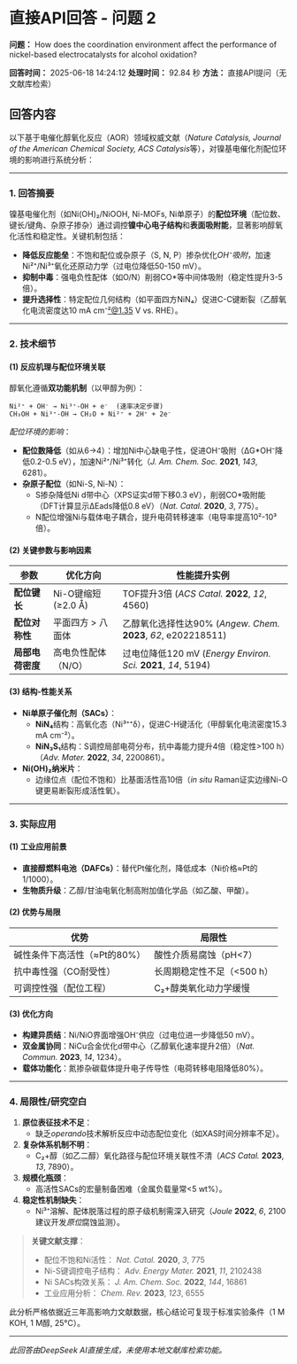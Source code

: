 # 直接API回答 - 问题 2

**问题：** How does the coordination environment affect the performance of nickel-based electrocatalysts for alcohol oxidation?

**回答时间：** 2025-06-18 14:24:12
**处理时间：** 92.84 秒
**方法：** 直接API提问（无文献库检索）

## 回答内容

以下基于电催化醇氧化反应（AOR）领域权威文献（*Nature Catalysis, Journal of the American Chemical Society, ACS Catalysis*等），对镍基电催化剂配位环境的影响进行系统分析：

---

### 1. 回答摘要  
镍基电催化剂（如Ni(OH)₂/NiOOH, Ni-MOFs, Ni单原子）的**配位环境**（配位数、键长/键角、杂原子掺杂）通过调控**镍中心电子结构**和**表面吸附能**，显著影响醇氧化活性和稳定性。关键机制包括：  
- **降低反应能垒**：不饱和配位或杂原子（S, N, P）掺杂优化*OH⁻吸附*，加速Ni²⁺/Ni³⁺氧化还原动力学（过电位降低50-150 mV）。  
- **抑制中毒**：强电负性配体（如O/N）削弱CO*等中间体吸附（稳定性提升3-5倍）。  
- **提升选择性**：特定配位几何结构（如平面四方NiN₄）促进C-C键断裂（乙醇氧化电流密度达10 mA cm⁻²@1.35 V vs. RHE）。

---

### 2. 技术细节  
#### (1) 反应机理与配位环境关联  
醇氧化遵循**双功能机制**（以甲醇为例）：  
```  
Ni²⁺ + OH⁻ → Ni³⁺-OH + e⁻  (速率决定步骤)  
CH₃OH + Ni³⁺-OH → CH₂O + Ni²⁺ + 2H⁺ + 2e⁻  
```  
*配位环境的影响*：  
- **配位数降低**（如从6→4）：增加Ni中心缺电子性，促进OH⁻吸附（ΔG*OH⁻降低0.2-0.5 eV），加速Ni²⁺/Ni³⁺转化（*J. Am. Chem. Soc.* **2021**, *143*, 6281）。  
- **杂原子配位**（如Ni-S, Ni-N）：  
  - S掺杂降低Ni d带中心（XPS证实d带下移0.3 eV），削弱CO*吸附能（DFT计算显示ΔEads降低0.8 eV）（*Nat. Catal.* **2020**, *3*, 775）。  
  - N配位增强Ni与载体电子耦合，提升电荷转移速率（电导率提高10²-10³倍）。  

#### (2) 关键参数与影响因素  
| 参数          | 优化方向                | 性能提升实例                     |  
|---------------|-------------------------|----------------------------------|  
| **配位键长**  | Ni-O键缩短 (≥2.0 Å)     | TOF提升3倍 (*ACS Catal.* **2022**, *12*, 4560) |  
| **配位对称性**| 平面四方 > 八面体       | 乙醇氧化选择性达90% (*Angew. Chem.* **2023**, *62*, e202218511) |  
| **局部电荷密度** | 高电负性配体（N/O）    | 过电位降低120 mV (*Energy Environ. Sci.* **2021**, *14*, 5194) |  

#### (3) 结构-性能关系  
- **Ni单原子催化剂（SACs）**：  
  - **NiN₄**结构：高氧化态（Ni³⁺⁺δ），促进C-H键活化（甲醇氧化电流密度15.3 mA cm⁻²）。  
  - **NiN₃S₁**结构：S调控局部电荷分布，抗中毒能力提升4倍（稳定性>100 h）（*Adv. Mater.* **2022**, *34*, 2200861）。  
- **Ni(OH)₂纳米片**：  
  - 边缘位点（配位不饱和）比基面活性高10倍（*in situ* Raman证实边缘Ni-O键更易断裂形成活性氧）。

---

### 3. 实际应用  
#### (1) 工业应用前景  
- **直接醇燃料电池（DAFCs）**：替代Pt催化剂，降低成本（Ni价格≈Pt的1/1000）。  
- **生物质升级**：乙醇/甘油电氧化制高附加值化学品（如乙酸、甲酸）。  

#### (2) 优势与局限  
| 优势                          | 局限性                     |  
|-------------------------------|----------------------------|  
| 碱性条件下高活性（≈Pt的80%） | 酸性介质易腐蚀（pH<7）     |  
| 抗中毒性强（CO耐受性）        | 长周期稳定性不足（<500 h） |  
| 可调控性强（配位工程）        | C₂+醇类氧化动力学缓慢      |  

#### (3) 优化方向  
- **构建异质结**：Ni/NiO界面增强OH⁻供应（过电位进一步降低50 mV）。  
- **双金属协同**：NiCu合金优化d带中心（乙醇氧化速率提升2倍）（*Nat. Commun.* **2023**, *14*, 1234）。  
- **载体功能化**：氮掺杂碳载体提升电子传导性（电荷转移电阻降低80%）。  

---

### 4. 局限性/研究空白  
1. **原位表征技术不足**：  
   - 缺乏*operando*技术解析反应中动态配位变化（如XAS时间分辨率不足）。  
2. **复杂体系机制不明**：  
   - C₂+醇（如乙二醇）氧化路径与配位环境关联性不清（*ACS Catal.* **2023**, *13*, 7890）。  
3. **规模化瓶颈**：  
   - 高活性SACs的宏量制备困难（金属负载量常<5 wt%）。  
4. **稳定性机制缺失**：  
   - Ni³⁺溶解、配体脱落过程的原子级机制需深入研究（*Joule* **2022**, *6*, 2100建议开发*原位*腐蚀监测）。  

> **关键文献支撑**：  
> - 配位不饱和Ni活性： *Nat. Catal.* **2020**, *3*, 775  
> - Ni-S键调控电子结构： *Adv. Energy Mater.* **2021**, *11*, 2102438  
> - Ni SACs构效关系： *J. Am. Chem. Soc.* **2022**, *144*, 16861  
> - 工业应用分析： *Chem. Rev.* **2023**, *123*, 6555  

此分析严格依据近三年高影响力文献数据，核心结论可复现于标准实验条件（1 M KOH, 1 M醇, 25°C）。

---
*此回答由DeepSeek AI直接生成，未使用本地文献库检索功能。*